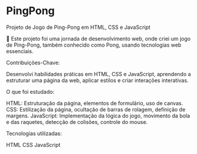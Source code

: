 # PingPong
Projeto de Jogo de Ping-Pong em HTML, CSS e JavaScript


🚀 Este projeto foi uma jornada de desenvolvimento web, onde criei um jogo de Ping-Pong, também conhecido como Pong, usando tecnologias web essenciais.

Contribuições-Chave:

Desenvolvi habilidades práticas em HTML, CSS e JavaScript, aprendendo a estruturar uma página da web, aplicar estilos e criar interações interativas.

O que foi estudado:

HTML: Estruturação da página, elementos de formulário, uso de canvas.
CSS: Estilização da página, ocultação de barras de rolagem, definição de margens.
JavaScript: Implementação da lógica do jogo, movimento da bola e das raquetes, detecção de colisões, controle do mouse.

Tecnologias utilizadas:

HTML
CSS
JavaScript
